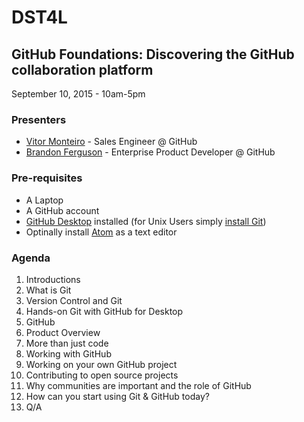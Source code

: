# DST4L

## GitHub Foundations: Discovering the GitHub collaboration platform

September 10, 2015 - 10am-5pm

### Presenters

- [Vitor Monteiro](https://github.com/bitoiu) - Sales Engineer @ GitHub
- [Brandon Ferguson](https://github.com/bnferguson) - Enterprise Product Developer @ GitHub

### Pre-requisites

* A Laptop
* A GitHub account 
* [GitHub Desktop](https://desktop.github.com/) installed (for Unix Users simply [install Git](https://git-scm.com/download/linux))
* Optinally install [Atom](https://atom.io/) as a text editor

### Agenda

1. Introductions
2. What is Git
  1. Version Control and Git
  2. Hands-on Git with GitHub for Desktop
3. GitHub
  1. Product Overview
  2. More than just code
4. Working with GitHub
  1. Working on your own GitHub project
  2. Contributing to open source projects
5. Why communities are important and the role of GitHub
6. How can you start using Git & GitHub today? 
7. Q/A  
